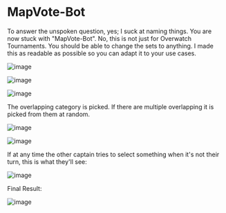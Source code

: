 # MapVote-Bot
To answer the unspoken question, yes; I suck at naming things. You are now stuck with "MapVote-Bot". No, this is not just for Overwatch Tournaments. You should be able to change the sets to anything. I made this as readable as possible so you can adapt it to your use cases.

![image](https://github.com/Loki-101/MapVote-Bot/assets/59907407/8b117fee-1cce-41c1-9eac-e3e2a15a0379)

![image](https://github.com/Loki-101/MapVote-Bot/assets/59907407/622cf0ea-f051-4bd4-9df8-920c851b6b0d)

![image](https://github.com/Loki-101/MapVote-Bot/assets/59907407/0e6a26ca-6ee4-4c26-9c13-2fa9afcb80c0)

The overlapping category is picked. If there are multiple overlapping it is picked from them at random.

![image](https://github.com/Loki-101/MapVote-Bot/assets/59907407/d77cfd4c-31a7-4eda-b01c-6162bb414c44)

![image](https://github.com/Loki-101/MapVote-Bot/assets/59907407/07624fb8-d433-449c-bef7-f55ab3af4990)

If at any time the other captain tries to select something when it's not their turn, this is what they'll see:

![image](https://github.com/Loki-101/MapVote-Bot/assets/59907407/64c8f1b9-4bc7-42f3-b823-cfd208ef3e0d)

Final Result:

![image](https://github.com/Loki-101/MapVote-Bot/assets/59907407/7096e576-4033-48ff-aeda-e3b4f99378b8)
